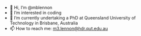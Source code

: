 - 👋 Hi, I’m @mblennon
- 👀 I’m interested in coding
- 🌱 I’m currently undertaking a PhD at Queensland University of Technology in Brisbane, Australia
- 📫 How to reach me: m3.lennon@hdr.qut.edu.au

<!---
mblennon/mblennon is a ✨ special ✨ repository because its `README.md` (this file) appears on your GitHub profile.
You can click the Preview link to take a look at your changes.
--->
